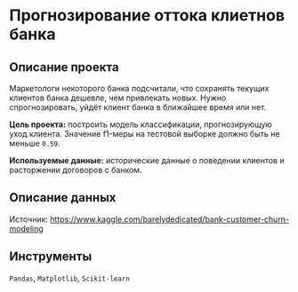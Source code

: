 # Прогнозирование оттока клиетнов банка
## Описание проекта
Маркетологи некоторого банка подсчитали, что сохранять текущих клиентов банка дешевле, чем привлекать новых. Нужно спрогнозировать, уйдёт клиент банка в ближайшее время или нет. 

**Цель проекта:** построить модель классификации, прогнозирующую уход клиента. Значение f1-меры на тестовой выборке должно быть не меньше `0.59`.

**Используемые данные:** исторические данные о поведении клиентов и расторжении договоров с банком. 

## Описание данных
Источник: https://www.kaggle.com/barelydedicated/bank-customer-churn-modeling

## Инструменты
`Pandas`, `Matplotlib`, `Scikit-learn`

